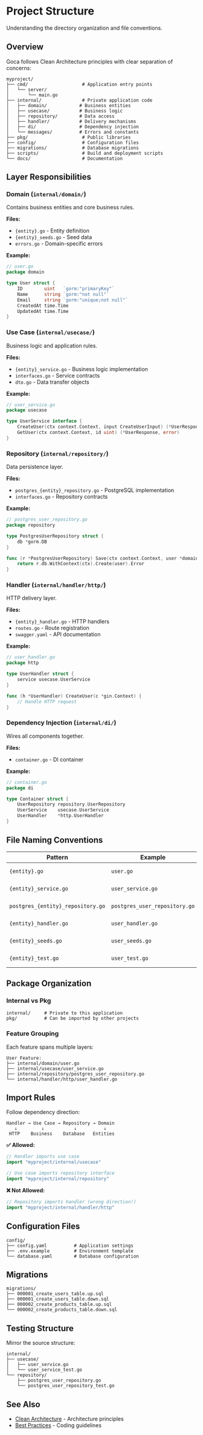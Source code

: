 # Project Structure

Understanding the directory organization and file conventions.

## Overview

Goca follows Clean Architecture principles with clear separation of concerns:

```
myproject/
├── cmd/                    # Application entry points
│   └── server/
│       └── main.go
├── internal/               # Private application code
│   ├── domain/            # Business entities
│   ├── usecase/           # Business logic
│   ├── repository/        # Data access
│   ├── handler/           # Delivery mechanisms
│   ├── di/                # Dependency injection
│   └── messages/          # Errors and constants
├── pkg/                    # Public libraries
├── config/                 # Configuration files
├── migrations/             # Database migrations
├── scripts/                # Build and deployment scripts
└── docs/                   # Documentation
```

## Layer Responsibilities

### Domain (`internal/domain/`)

Contains business entities and core business rules.

**Files:**
- `{entity}.go` - Entity definition
- `{entity}_seeds.go` - Seed data
- `errors.go` - Domain-specific errors

**Example:**
```go
// user.go
package domain

type User struct {
    ID        uint   `gorm:"primaryKey"`
    Name      string `gorm:"not null"`
    Email     string `gorm:"unique;not null"`
    CreatedAt time.Time
    UpdatedAt time.Time
}
```

### Use Case (`internal/usecase/`)

Business logic and application rules.

**Files:**
- `{entity}_service.go` - Business logic implementation
- `interfaces.go` - Service contracts
- `dto.go` - Data transfer objects

**Example:**
```go
// user_service.go
package usecase

type UserService interface {
    CreateUser(ctx context.Context, input CreateUserInput) (*UserResponse, error)
    GetUser(ctx context.Context, id uint) (*UserResponse, error)
}
```

### Repository (`internal/repository/`)

Data persistence layer.

**Files:**
- `postgres_{entity}_repository.go` - PostgreSQL implementation
- `interfaces.go` - Repository contracts

**Example:**
```go
// postgres_user_repository.go
package repository

type PostgresUserRepository struct {
    db *gorm.DB
}

func (r *PostgresUserRepository) Save(ctx context.Context, user *domain.User) error {
    return r.db.WithContext(ctx).Create(user).Error
}
```

### Handler (`internal/handler/http/`)

HTTP delivery layer.

**Files:**
- `{entity}_handler.go` - HTTP handlers
- `routes.go` - Route registration
- `swagger.yaml` - API documentation

**Example:**
```go
// user_handler.go
package http

type UserHandler struct {
    service usecase.UserService
}

func (h *UserHandler) CreateUser(c *gin.Context) {
    // Handle HTTP request
}
```

### Dependency Injection (`internal/di/`)

Wires all components together.

**Files:**
- `container.go` - DI container

**Example:**
```go
// container.go
package di

type Container struct {
    UserRepository repository.UserRepository
    UserService    usecase.UserService
    UserHandler    *http.UserHandler
}
```

## File Naming Conventions

| Pattern                           | Example                       | Purpose           |
| --------------------------------- | ----------------------------- | ----------------- |
| `{entity}.go`                     | `user.go`                     | Entity definition |
| `{entity}_service.go`             | `user_service.go`             | Business logic    |
| `postgres_{entity}_repository.go` | `postgres_user_repository.go` | Data access       |
| `{entity}_handler.go`             | `user_handler.go`             | HTTP handlers     |
| `{entity}_seeds.go`               | `user_seeds.go`               | Seed data         |
| `{entity}_test.go`                | `user_test.go`                | Unit tests        |

## Package Organization

### Internal vs Pkg

```
internal/     # Private to this application
pkg/          # Can be imported by other projects
```

### Feature Grouping

Each feature spans multiple layers:

```
User Feature:
├── internal/domain/user.go
├── internal/usecase/user_service.go
├── internal/repository/postgres_user_repository.go
└── internal/handler/http/user_handler.go
```

## Import Rules

Follow dependency direction:

```
Handler → Use Case → Repository → Domain
   ↓         ↓           ↓          ↓
 HTTP    Business    Database   Entities
```

**✅ Allowed:**
```go
// Handler imports use case
import "myproject/internal/usecase"

// Use case imports repository interface
import "myproject/internal/repository"
```

**❌ Not Allowed:**
```go
// Repository imports handler (wrong direction!)
import "myproject/internal/handler/http"
```

## Configuration Files

```
config/
├── config.yaml          # Application settings
├── .env.example         # Environment template
└── database.yaml        # Database configuration
```

## Migrations

```
migrations/
├── 000001_create_users_table.up.sql
├── 000001_create_users_table.down.sql
├── 000002_create_products_table.up.sql
└── 000002_create_products_table.down.sql
```

## Testing Structure

Mirror the source structure:

```
internal/
├── usecase/
│   ├── user_service.go
│   └── user_service_test.go
└── repository/
    ├── postgres_user_repository.go
    └── postgres_user_repository_test.go
```

## See Also

- [Clean Architecture](/guide/clean-architecture) - Architecture principles
- [Best Practices](/guide/best-practices) - Coding guidelines
